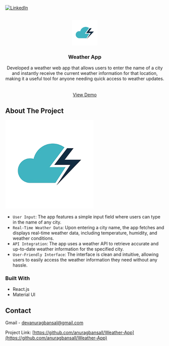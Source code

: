 [![LinkedIn][linkedin-shield]][linkedin-url]

<!-- PROJECT LOGO -->
<br />
<div align="center">
  <a href="https://online-weather-widget.vercel.app/">
    <img src="./public/weather-logo.png" alt="Logo" width="80" height="80">
  </a>

<h3 align="center">Weather App</h3>

  <p align="center">
    Developed a weather web app that allows users to enter the name of a city and instantly receive the current weather information for that location, making it a useful tool for anyone needing quick access to weather updates.
    <br />
    <br />
    <br />
    <a href="https://online-weather-widget.vercel.app/">View Demo</a>
  </p>
</div>


<!-- ABOUT THE PROJECT -->
## About The Project

[![Product Name Screen Shot][product-screenshot]](https://online-weather-widget.vercel.app/)

* `User Input`: The app features a simple input field where users can type in the name of any city.
* `Real-Time Weather Data`: Upon entering a city name, the app fetches and displays real-time weather data, including temperature, humidity, and weather conditions.
* `API Integration`: The app uses a weather API to retrieve accurate and up-to-date weather information for the specified city.
* `User-Friendly Interface`: The interface is clean and intuitive, allowing users to easily access the weather information they need without any hassle.

### Built With

* React.js
* Material UI


<!-- CONTACT -->
## Contact

Gmail - devanuragbansal@gmail.com

Project Link: [https://github.com/anuragbansall/Weather-App](https://github.com/anuragbansall/Weather-App)


<!-- MARKDOWN LINKS & IMAGES -->
[linkedin-shield]: https://img.shields.io/badge/-LinkedIn-black.svg?style=for-the-badge&logo=linkedin&colorB=555
[linkedin-url]: https://linkedin.com/in/anuragbansall
[product-screenshot]: ./public/weather-logo.png
